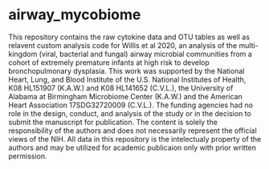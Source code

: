 # airway_mycobiome

This repository contains the raw cytokine data and OTU tables as well as relavent custom analysis code for Willis et al 2020, an analysis of the multi-kingdom (viral, bacterial and fungal) airway microbial communities from a cohort of extremely premature infants at high risk to develop bronchopulmonary dysplasia. This work was supported by the National Heart, Lung, and Blood Institute of the U.S. National Institutes of Health, K08 HL151907 (K.A.W.) and K08 HL141652 (C.V.L.), the University of Alabama at Birmingham Microbiome Center (K.A.W.) and the American Heart Association 17SDG32720009 (C.V.L.). The funding agencies had no role in the design, conduct, and analysis of the study or in the decision to submit the manuscript for publication. The content is solely the responsibility of the authors and does not necessarily represent the official views of the NIH. All data in this repository is the intelectualy property of the authors and may be utilized for academic publicaion only with prior written permission.
